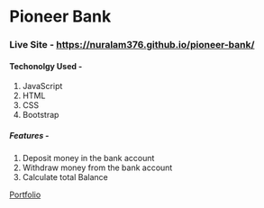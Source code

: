 # Pioneer Bank

### Live Site - https://nuralam376.github.io/pioneer-bank/

#### Techonolgy Used -

1. JavaScript
2. HTML
3. CSS
4. Bootstrap

##### Features -

1. Deposit money in the bank account
2. Withdraw money from the bank account
3. Calculate total Balance

[Portfolio][portfolio]

[portfolio]: https://nur-a-alam.me/

